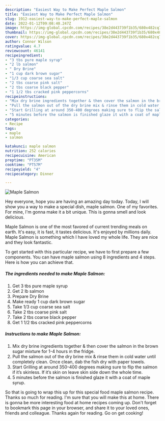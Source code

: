 ```yaml
---
description: "Easiest Way to Make Perfect Maple Salmon"
title: "Easiest Way to Make Perfect Maple Salmon"
slug: 1912-easiest-way-to-make-perfect-maple-salmon
date: 2022-01-12T09:08:40.247Z
image: https://img-global.cpcdn.com/recipes/38e2d443739f1b35/680x482cq70/maple-salmon-recipe-main-photo.jpg
thumbnail: https://img-global.cpcdn.com/recipes/38e2d443739f1b35/680x482cq70/maple-salmon-recipe-main-photo.jpg
cover: https://img-global.cpcdn.com/recipes/38e2d443739f1b35/680x482cq70/maple-salmon-recipe-main-photo.jpg
author: Connor Wilson
ratingvalue: 4.7
reviewcount: 46141
recipeingredient:
- "3 tbs pure maple syrup"
- "2 lb salmon"
- " Dry Brine"
- "1 cup dark brown sugar"
- "1/3 cup coarse sea salt"
- "2 tbs coarse pink salt"
- "2 tbs coarse black pepper"
- "1 1/2 tbs cracked pink peppercorns"
recipeinstructions:
- "Mix dry brine ingredients together & then cover the salmon in the brown sugar mixture for 1-4 hours in the fridge."
- "Pull the salmon out of the dry brine mix & rinse them in cold water until completely clean. Once clean, dab the fish dry with paper towels."
- "Start Grilling at around 350-400 degrees making sure to flip the salmon if it’s skinless. If it’s skin on leave skin side down the whole time."
- "5 minutes before the salmon is finished glaze it with a coat of maple syrup."
categories:
- Recipe
tags:
- maple
- salmon

katakunci: maple salmon 
nutrition: 252 calories
recipecuisine: American
preptime: "PT35M"
cooktime: "PT57M"
recipeyield: "4"
recipecategory: Dinner

---
```



![Maple Salmon](https://img-global.cpcdn.com/recipes/38e2d443739f1b35/680x482cq70/maple-salmon-recipe-main-photo.jpg)

Hey everyone, hope you are having an amazing day today. Today, I will show you a way to make a special dish, maple salmon. One of my favorites. For mine, I'm gonna make it a bit unique. This is gonna smell and look delicious.



Maple Salmon is one of the most favored of current trending meals on earth. It's easy, it is fast, it tastes delicious. It's enjoyed by millions daily. Maple Salmon is something which I have loved my whole life. They are nice and they look fantastic.


To get started with this particular recipe, we have to first prepare a few components. You can have maple salmon using 8 ingredients and 4 steps. Here is how you can achieve that.

<!--inarticleads1-->

##### The ingredients needed to make Maple Salmon:

1. Get 3 tbs pure maple syrup
1. Get 2 lb salmon
1. Prepare  Dry Brine
1. Make ready 1 cup dark brown sugar
1. Take 1/3 cup coarse sea salt
1. Take 2 tbs coarse pink salt
1. Take 2 tbs coarse black pepper
1. Get 1 1/2 tbs cracked pink peppercorns




<!--inarticleads2-->

##### Instructions to make Maple Salmon:

1. Mix dry brine ingredients together & then cover the salmon in the brown sugar mixture for 1-4 hours in the fridge.
1. Pull the salmon out of the dry brine mix & rinse them in cold water until completely clean. Once clean, dab the fish dry with paper towels.
1. Start Grilling at around 350-400 degrees making sure to flip the salmon if it’s skinless. If it’s skin on leave skin side down the whole time.
1. 5 minutes before the salmon is finished glaze it with a coat of maple syrup.




So that is going to wrap this up for this special food maple salmon recipe. Thanks so much for reading. I'm sure that you will make this at home. There is gonna be more interesting food at home recipes coming up. Don't forget to bookmark this page in your browser, and share it to your loved ones, friends and colleague. Thanks again for reading. Go on get cooking!
